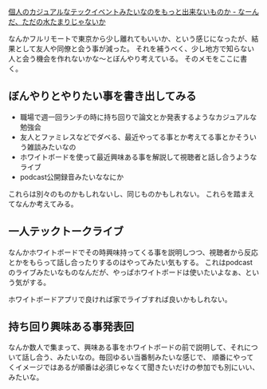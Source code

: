 [個人のカジュアルなテックイベントみたいなのをもっと出来ないものか - なーんだ、ただの水たまりじゃないか](https://karino2.github.io/2024/05/03/casual_individual_tech_event.html)

なんかフルリモートで東京から少し離れてもいいか、という感じになったが、結果として友人や同僚と会う事が減った。
それを補うべく、少し地方で知らない人と会う機会を作れないかな〜とぼんやり考えている。
そのメモをここに書く。

## ぼんやりとやりたい事を書き出してみる

- 職場で週一回ランチの時に持ち回りで論文とか発表するようなカジュアルな勉強会
- 友人とファミレスなどでダベる、最近やってる事とか考えてる事とかそういう雑談みたいなの
- ホワイトボードを使って最近興味ある事を解説して視聴者と話し合うようなライブ
- podcast公開録音みたいななにか

これらは別々のものかもしれないし、同じものかもしれない。
これらを踏まえてなんか考えてみる。

## 一人テックトークライブ

なんかホワイトボードでその時興味持ってくる事を説明しつつ、視聴者から反応とかをもらって話し合ったりするのはやってみたい気もする。
これはpodcastのライブみたいなものなんだが、やっぱホワイトボードは使いたいよなぁ、という気がする。

ホワイトボードアプリで良ければ家でライブすれば良いかもしれない。

## 持ち回り興味ある事発表回

なんか数人で集まって、興味ある事をホワイトボードの前で説明して、それについて話し合う、みたいなの。毎回ゆるい当番制みたいな感じで、
順番にやってくイメージではあるが順番は必須じゃなくて聞きたいだけの参加でも別にいい、みたいな。